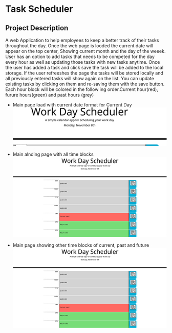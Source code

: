 # Task Scheduler

## Project Description

A web Application to help employees to keep a better track of their tasks throughout the day.
Once the web page is looded the current date will appear on the top center, Showing current month and the day of the weeek. 
User has an option to add tasks that needs to be competed for the day every hour as well as updating those tasks with new tasks anytime. 
Once the user has added a task and click save the task will be added to the local storage. 
If the user refreeshes the page the tasks will be stored locally and all previously entered tasks  will show again on the list.
You can update existing tasks by clicking on them and re-saving them with the save button.
Each hour block will be colored in the follow ing order.Current hour(red), furure hours(green) and past hours (grey)

* Main page load with current date format for Current Day
![Curent day of the scheduled task](assets/images/current-date.png)

* Main alnding page with all time blocks
![current, past and future block](assets/images/mainpage.png)

* Main page showing other time blocks of current, past and future
![Main page shoing all time block](assets/images/mainpage.png)

